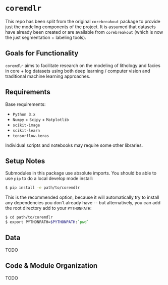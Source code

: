 # `coremdlr`

This repo has been split from the original `corebreakout` package to provide just the modeling components of the project. It is assumed that datasets have already been created or are available from `corebreakout` (which is now the just segmentation + labeling tools).


## Goals for Functionality

`coremdlr` aims to facilitate research on the modeling of lithology and facies in core + log datasets using both deep learning / computer vision and traditional machine learning approaches.

## Requirements

Base requirements:

-   `Python 3.x`
-   `Numpy` + `Scipy` + `Matplotlib`
-   `scikit-image`
-   `scikit-learn`
-   `tensorflow.keras`

Individual scripts and notebooks may require some other libraries.

## Setup Notes

Submodules in this package use absolute imports. You should be able to
use `pip` to do a local develop mode install:

```bash
$ pip install -e path/to/coremdlr
```

This is the recommended option, because it will automatically try to
install any dependencies you don't already have -- but alternatively,
you can add the root directory add to your `PYTHONPATH`:

```bash
$ cd path/to/coremdlr
$ export PYTHONPATH=$PYTHONPATH:`pwd`
```

## Data

TODO

## Code & Module Organization

TODO

